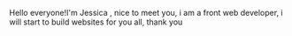 <!DOCTYPE html>
<html>
  <head>
    <body>
      <title>This is Jessica's Page></title>
      <p>Hello everyone!I'm Jessica , nice to meet you, i am a front web developer, i will start to build websites for you all, thank you</p>
  </head>
</html>
